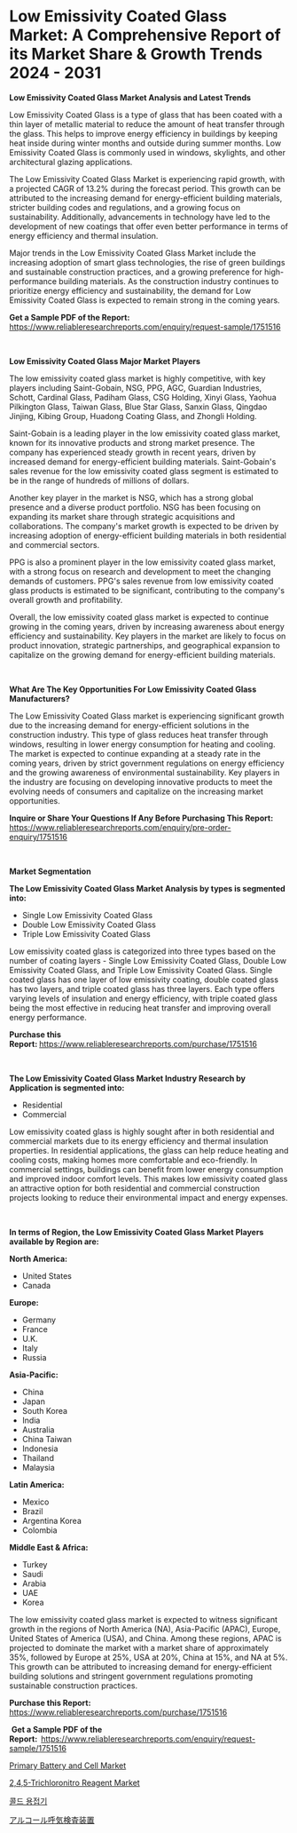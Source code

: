 <p><h1>Low Emissivity Coated Glass Market: A Comprehensive Report of its Market Share & Growth Trends 2024 - 2031</h1></p><p><strong>Low Emissivity Coated Glass Market Analysis and Latest Trends</strong></p>
<p><p>Low Emissivity Coated Glass is a type of glass that has been coated with a thin layer of metallic material to reduce the amount of heat transfer through the glass. This helps to improve energy efficiency in buildings by keeping heat inside during winter months and outside during summer months. Low Emissivity Coated Glass is commonly used in windows, skylights, and other architectural glazing applications.</p><p>The Low Emissivity Coated Glass Market is experiencing rapid growth, with a projected CAGR of 13.2% during the forecast period. This growth can be attributed to the increasing demand for energy-efficient building materials, stricter building codes and regulations, and a growing focus on sustainability. Additionally, advancements in technology have led to the development of new coatings that offer even better performance in terms of energy efficiency and thermal insulation.</p><p>Major trends in the Low Emissivity Coated Glass Market include the increasing adoption of smart glass technologies, the rise of green buildings and sustainable construction practices, and a growing preference for high-performance building materials. As the construction industry continues to prioritize energy efficiency and sustainability, the demand for Low Emissivity Coated Glass is expected to remain strong in the coming years.</p></p>
<p><strong>Get a Sample PDF of the Report:&nbsp;</strong> <a href="https://www.reliableresearchreports.com/enquiry/request-sample/1751516">https://www.reliableresearchreports.com/enquiry/request-sample/1751516</a></p>
<p>&nbsp;</p>
<p><strong>Low Emissivity Coated Glass Major Market Players</strong></p>
<p><p>The low emissivity coated glass market is highly competitive, with key players including Saint-Gobain, NSG, PPG, AGC, Guardian Industries, Schott, Cardinal Glass, Padiham Glass, CSG Holding, Xinyi Glass, Yaohua Pilkington Glass, Taiwan Glass, Blue Star Glass, Sanxin Glass, Qingdao Jinjing, Kibing Group, Huadong Coating Glass, and Zhongli Holding.</p><p>Saint-Gobain is a leading player in the low emissivity coated glass market, known for its innovative products and strong market presence. The company has experienced steady growth in recent years, driven by increased demand for energy-efficient building materials. Saint-Gobain's sales revenue for the low emissivity coated glass segment is estimated to be in the range of hundreds of millions of dollars.</p><p>Another key player in the market is NSG, which has a strong global presence and a diverse product portfolio. NSG has been focusing on expanding its market share through strategic acquisitions and collaborations. The company's market growth is expected to be driven by increasing adoption of energy-efficient building materials in both residential and commercial sectors.</p><p>PPG is also a prominent player in the low emissivity coated glass market, with a strong focus on research and development to meet the changing demands of customers. PPG's sales revenue from low emissivity coated glass products is estimated to be significant, contributing to the company's overall growth and profitability.</p><p>Overall, the low emissivity coated glass market is expected to continue growing in the coming years, driven by increasing awareness about energy efficiency and sustainability. Key players in the market are likely to focus on product innovation, strategic partnerships, and geographical expansion to capitalize on the growing demand for energy-efficient building materials.</p></p>
<p>&nbsp;</p>
<p><strong>What Are The Key Opportunities For Low Emissivity Coated Glass Manufacturers?</strong></p>
<p><p>The Low Emissivity Coated Glass market is experiencing significant growth due to the increasing demand for energy-efficient solutions in the construction industry. This type of glass reduces heat transfer through windows, resulting in lower energy consumption for heating and cooling. The market is expected to continue expanding at a steady rate in the coming years, driven by strict government regulations on energy efficiency and the growing awareness of environmental sustainability. Key players in the industry are focusing on developing innovative products to meet the evolving needs of consumers and capitalize on the increasing market opportunities.</p></p>
<p><strong>Inquire or Share Your Questions If Any Before Purchasing This Report:</strong> <a href="https://www.reliableresearchreports.com/enquiry/pre-order-enquiry/1751516">https://www.reliableresearchreports.com/enquiry/pre-order-enquiry/1751516</a></p>
<p>&nbsp;</p>
<p><strong>Market Segmentation</strong></p>
<p><strong>The Low Emissivity Coated Glass Market Analysis by types is segmented into:</strong></p>
<p><ul><li>Single Low Emissivity Coated Glass</li><li>Double Low Emissivity Coated Glass</li><li>Triple Low Emissivity Coated Glass</li></ul></p>
<p><p>Low emissivity coated glass is categorized into three types based on the number of coating layers - Single Low Emissivity Coated Glass, Double Low Emissivity Coated Glass, and Triple Low Emissivity Coated Glass. Single coated glass has one layer of low emissivity coating, double coated glass has two layers, and triple coated glass has three layers. Each type offers varying levels of insulation and energy efficiency, with triple coated glass being the most effective in reducing heat transfer and improving overall energy performance.</p></p>
<p><strong>Purchase this Report:&nbsp;</strong><a href="https://www.reliableresearchreports.com/purchase/1751516">https://www.reliableresearchreports.com/purchase/1751516</a></p>
<p>&nbsp;</p>
<p><strong>The Low Emissivity Coated Glass Market Industry Research by Application is segmented into:</strong></p>
<p><ul><li>Residential</li><li>Commercial</li></ul></p>
<p><p>Low emissivity coated glass is highly sought after in both residential and commercial markets due to its energy efficiency and thermal insulation properties. In residential applications, the glass can help reduce heating and cooling costs, making homes more comfortable and eco-friendly. In commercial settings, buildings can benefit from lower energy consumption and improved indoor comfort levels. This makes low emissivity coated glass an attractive option for both residential and commercial construction projects looking to reduce their environmental impact and energy expenses.</p></p>
<p>&nbsp;</p>
<p><strong>In terms of Region, the Low Emissivity Coated Glass Market Players available by Region are:</strong></p>
<p>
    <p> <strong> North America: </strong>
        <ul>
            <li>United States</li>
            <li>Canada</li>
        </ul>
        </p> 
    <p> <strong> Europe: </strong>
        <ul>
            <li>Germany</li>
            <li>France</li>
            <li>U.K.</li>
            <li>Italy</li>
            <li>Russia</li>
        </ul>
        </p> 
    <p> <strong> Asia-Pacific: </strong>
        <ul>
            <li>China</li>
            <li>Japan</li>
            <li>South Korea</li>
            <li>India</li>
            <li>Australia</li>
            <li>China Taiwan</li>
            <li>Indonesia</li>
            <li>Thailand</li>
            <li>Malaysia</li>
        </ul>
        </p> 
    <p> <strong> Latin America: </strong>
        <ul>
            <li>Mexico</li>
            <li>Brazil</li>
            <li>Argentina Korea</li>
            <li>Colombia</li>
        </ul>
        </p> 
    <p> <strong> Middle East & Africa: </strong>
        <ul>
            <li>Turkey</li>
            <li>Saudi</li>
            <li>Arabia</li>
            <li>UAE</li>
            <li>Korea</li>
        </ul>
    </p>
    </p>
<p><p>The low emissivity coated glass market is expected to witness significant growth in the regions of North America (NA), Asia-Pacific (APAC), Europe, United States of America (USA), and China. Among these regions, APAC is projected to dominate the market with a market share of approximately 35%, followed by Europe at 25%, USA at 20%, China at 15%, and NA at 5%. This growth can be attributed to increasing demand for energy-efficient building solutions and stringent government regulations promoting sustainable construction practices.</p></p>
<p><strong>Purchase this Report: </strong><a href="https://www.reliableresearchreports.com/purchase/1751516">https://www.reliableresearchreports.com/purchase/1751516</a></p>
<p>&nbsp;<strong>Get a Sample PDF of the Report:&nbsp;&nbsp;</strong><a href="https://www.reliableresearchreports.com/enquiry/request-sample/1751516">https://www.reliableresearchreports.com/enquiry/request-sample/1751516</a></p>
<p><strong></strong></p>
<p><p><a href="https://view.publitas.com/reportprime-1/global-primary-battery-and-cell-market-by-types-applications-and-major-players-with-regional-growth-rate-analysis-and-development-situation-from-2024-to-2031/">Primary Battery and Cell Market</a></p><p><a href="https://iodized-pantydraco-05c.notion.site/2-4-5-Trichloronitro-Reagent-Market-Offers-Provide-Insightful-Data-for-the-Time-Period-from-2024-to--b32075e49a504f18a592bf9c7061aa1d">2,4,5-Trichloronitro Reagent Market</a></p><p><a href="https://github.com/jntpkh496620/Market-Research-Report-List-1/blob/main/7506748191828.md">콜드 용접기</a></p><p><a href="https://github.com/lababdou/Market-Research-Report-List-2/blob/main/1052450192013.md">アルコール呼気検査装置</a></p></p>
